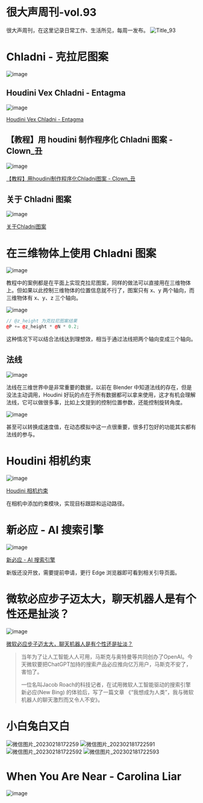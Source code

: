 # 很大声周刊-vol.93
很大声周刊，在这里记录日常工作、生活所见，每周一发布。
![Title_93](https://user-images.githubusercontent.com/20842136/219958331-a7f4c68a-f7e7-41d9-b953-c1de180ef0ac.png)

# Chladni - 克拉尼图案
![image](https://pub.mdpi-res.com/applsci/applsci-11-10094/article_deploy/html/images/applsci-11-10094-g005.png?1635855066)

## Houdini Vex Chladni - Entagma 
![image](https://user-images.githubusercontent.com/20842136/219848644-3d761896-3788-429c-9871-9c949658d4b5.png)

[Houdini Vex Chladni - Entagma](https://www.bilibili.com/video/BV1Pq4y147kG/?p=10&spm_id_from=pageDriver&vd_source=6c68891752436b0097051bf700e169a9)

## 【教程】用 houdini 制作程序化 Chladni 图案 - Clown_丑
![image](https://user-images.githubusercontent.com/20842136/219848509-d564103b-d380-42a0-9bfa-136f81a0dad1.png)

[【教程】用houdini制作程序化Chladni图案 - Clown_丑](https://www.bilibili.com/video/BV1P94y1o7Aq/?spm_id_from=333.1007.top_right_bar_window_history.content.click&vd_source=6c68891752436b0097051bf700e169a9)

## 关于 Chladni 图案
![image](https://user-images.githubusercontent.com/20842136/219849399-b3fad1a6-afde-4c31-858b-732611ded9d1.png)

[关于Chladni图案](https://zhuanlan.zhihu.com/p/108448193)

# 在三维物体上使用 Chladni 图案
![image](https://user-images.githubusercontent.com/20842136/219850469-ea9e5b5b-2738-4ccb-87e2-060d8ea4f1f7.png)

教程中的案例都是在平面上实现克拉尼图案，同样的做法可以直接用在三维物体上。但如果以此控制三维物体的位置信息就不行了，图案只有 x、y 两个轴向，而三维物体有 x、y、z 三个轴向。

![image](https://user-images.githubusercontent.com/20842136/219850940-5bc82cf8-9403-48fa-9c9d-0fb3d8f7b79b.png)

``` C++
// @z_height 为克拉尼图案结果
@P += @z_height * @N * 0.2;
```

这种情况下可以结合法线达到理想效，相当于通过法线把两个轴向变成三个轴向。

## 法线

![image](https://user-images.githubusercontent.com/20842136/219851086-b4df3f74-272d-404d-bc61-2fdf8103d2d4.png)

法线在三维世界中是非常重要的数据，以前在 Blender 中知道法线的存在，但是没法主动调用，Houdini 好玩的点在于所有数据都可以拿来使用，这才有机会理解法线，它可以做很多事，比如上文提到的控制位置参数，还能控制旋转角度。

![image](https://user-images.githubusercontent.com/20842136/219851905-f46214c4-881c-45e5-90e5-44ae40daa1df.png)

甚至可以转换成速度值，在动态模拟中这一点很重要，很多打包好的功能其实都有法线的参与。

# Houdini 相机约束
![image](https://user-images.githubusercontent.com/20842136/219850574-1f2ea9a9-3c0e-4838-be86-d869b437eb6d.png)

[Houdini 相机约束](https://www.youtube.com/watch?v=mC_RbVg7xdk&list=LL&index=8)

在相机中添加约束模块，实现目标跟踪和运动路径。

# 新必应 - AI 搜索引擎
![image](https://user-images.githubusercontent.com/20842136/219845755-ae62e228-ac5a-4be5-a5d1-d218cd6e76ef.png)

[新必应 - AI 搜索引擎](https://www.bing.com/new)

新版还没开放，需要提前申请，更行 Edge 浏览器即可看到相关引导页面。

# 微软必应步子迈太大，聊天机器人是有个性还是扯淡？
![image](https://user-images.githubusercontent.com/20842136/219848037-13add39c-6915-4e5c-b386-8ddfab66a2ac.png)

[微软必应步子迈太大，聊天机器人是有个性还是扯淡？](https://www.huxiu.com/article/798060.html)

> 当年为了让人工智能人人可用，马斯克与奥特曼等共同创办了OpenAI。今天微软要把ChatGPT加持的搜索产品必应推向亿万用户，马斯克不安了，害怕了。
> 
> 一位名叫Jacob Roach的科技记者，在试用微软人工智能驱动的搜索引擎新必应(New Bing) 的体验后，写了一篇文章 《“我想成为人类”，我与微软机器人的聊天激烈而又令人不安》。
 
# 小白兔白又白
![微信图片_20230218172259](https://user-images.githubusercontent.com/20842136/219852632-a8f2c698-1940-4387-83df-49b4abacf07d.jpg)
![微信图片_202302181722591](https://user-images.githubusercontent.com/20842136/219852635-0942f848-7924-473d-b153-17b9db610c00.jpg)
![微信图片_202302181722592](https://user-images.githubusercontent.com/20842136/219852637-b3ee5e3a-09ec-45fe-b582-ce0c2e33321f.jpg)
![微信图片_202302181722593](https://user-images.githubusercontent.com/20842136/219852640-3b990929-b381-4b0a-b2ab-7bacdb7c1587.jpg)

# When You Are Near - Carolina Liar
![image](https://user-images.githubusercontent.com/20842136/219849750-88b0a85b-7d94-4753-a9f1-302e4bc4393c.png)

